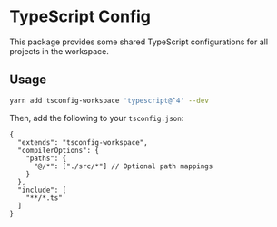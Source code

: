 # TypeScript Config

This package provides some shared TypeScript configurations for all projects in the workspace.

## Usage

```bash
yarn add tsconfig-workspace 'typescript@^4' --dev
```

Then, add the following to your `tsconfig.json`:

```json5
{
  "extends": "tsconfig-workspace",
  "compilerOptions": {
    "paths": {
      "@/*": ["./src/*"] // Optional path mappings
    }
  },
  "include": [
    "**/*.ts"
  ]
}
```
